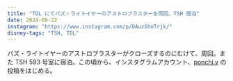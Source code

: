 ```yaml
---
title: "TDL にてバズ・ライトイヤーのアストロブラスターを周回、TSH 宿泊"
date: 2024-09-22
instagram: "https://www.instagram.com/p/DAuzShoTrjk/"
disney-tags: "TSH, TDL"
---
```


バズ・ライトイヤーのアストロブラスターがクローズするのにむけて、周回。また TSH 593 号室に宿泊。この頃から、インスタグラムアカウント、[ponchi.v](https://www.instagram.com/ponchi.v/) の投稿をはじめる。